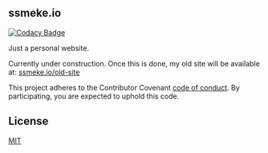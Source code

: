 ## ssmeke.io

[![Codacy Badge](https://api.codacy.com/project/badge/Grade/845e104c54924c9f932db35538092a59)](https://www.codacy.com/app/ssmeke/salomonsmeke.github.io?utm_source=github.com&amp;utm_medium=referral&amp;utm_content=SalomonSmeke/salomonsmeke.github.io&amp;utm_campaign=Badge_Grade)

Just a personal website.

Currently under construction. Once this is done, my old site will be available at:
[ssmeke.io/old-site](http://ssmeke.io/old-site)

This project adheres to the Contributor Covenant [code of conduct](CODE_OF_CONDUCT.md).
By participating, you are expected to uphold this code.

## License

[MIT](LICENSE.txt)
